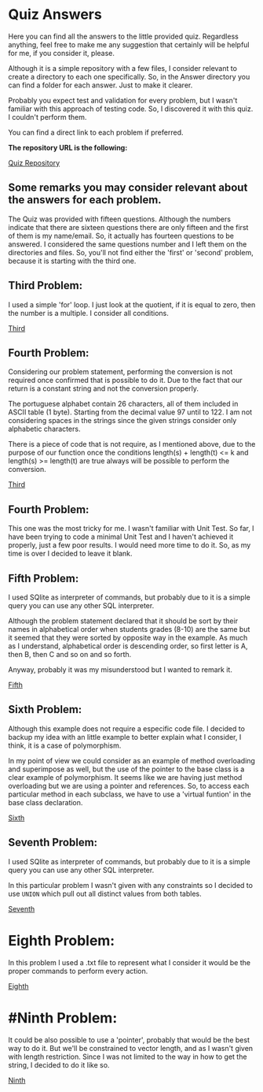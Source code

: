 # Quiz Answers

Here you can find all the answers to the little provided quiz. Regardless anything, feel free to make me any suggestion that certainly will be helpful for me, if you consider it, please.

Although it is a simple repository with a few files, I consider relevant to create a directory to each one specifically. So, in the Answer directory you can find a folder for each answer. Just to make it clearer. 

Probably you expect test and validation for every problem, but I wasn't familiar with this approach of testing code. So, I discovered it with this quiz. I couldn't perform them.

You can find a direct link to each problem if preferred.

**The repository URL is the following:**


[Quiz Repository](https://github.com/Julioarita/Siemens_quiz)

## Some remarks you may consider relevant about the answers for each problem.

The Quiz was provided with fifteen questions. Although the numbers indicate that there are sixteen questions there are only fifteen and the first of them is my name/email. So, it actually has fourteen questions to be answered. I considered the same questions number and I left them on the directories and files. So, you'll not find either the 'first' or 'second' problem, because it is starting with the third one.


## Third Problem:

I used a simple 'for' loop. I just look at the quotient, if it is equal
to zero, then the number is a multiple. I consider all conditions.

[Third](https://github.com/Julioarita/Siemens_quiz/tree/df02e4c614330ce2b790ee0a59f29fdff7c61534/Answers/Third_problem)


## Fourth Problem:

Considering our problem statement, performing the conversion is not required 
once confirmed that is possible to do it. Due to the fact that our return 
is a constant string and not the conversion properly.

The portuguese alphabet contain 26 characters, all of them included in 
ASCII table (1 byte). Starting from the decimal value 97 until to 122. I am not considering
spaces in the strings since the given strings consider only alphabetic characters.

There is a piece of code that is not require, as I mentioned above, due to the
purpose of our function once the conditions length(s) + length(t) <= k and 
length(s) >= length(t) are true always will be possible to perform the conversion.

[Third](https://github.com/Julioarita/Quiz/tree/main/Answers/Third%20Problem)


## Fourth Problem:

This one was the most tricky for me. I wasn't familiar with Unit Test. So far, I have been trying to code a minimal Unit Test and I haven't achieved it properly, just a few poor results. I would need more time to do it. So, as my time is over I decided to leave it blank. 



## Fifth Problem: 


I used SQlite as interpreter of commands, but probably due to it is a simple query you can use any other SQL interpreter.

Although the problem statement declared that it should be sort by their names in alphabetical order when students 
grades (8-10) are the same but it seemed that they were sorted by opposite way in the example.
As much as I understand, alphabetical order is descending order, so first letter is A, then B, then C and so on and so forth. 

Anyway, probably it was my misunderstood but I wanted to remark it.

[Fifth](https://github.com/Julioarita/Quiz/tree/main/Answers/Fifth%20Problem)


## Sixth Problem: 

Although this example does not require a especific code file. I decided to backup my idea with an little example to better explain what I consider, I think, it is a case of polymorphism.

In my point of view we could consider as an example of method overloading and superimpose 
as well, but the use of the pointer to the base class is a clear example of polymorphism.
It seems like we are having just method overloading but we are using a pointer and references. 
So, to access each particular method in each subclass, we have to use a 'virtual funtion' 
in the base class declaration.

[Sixth](https://github.com/Julioarita/Quiz/tree/main/Answers/Sixth%20Problem)


## Seventh Problem:
I used SQlite as interpreter of commands, but probably due to it is a simple query you can use any other SQL interpreter.

In this particular problem I wasn't given with any constraints so I decided to use `UNION`
which pull out all distinct values from both tables.

[Seventh](https://github.com/Julioarita/Quiz/tree/main/Answers/Seventh%20Problem)

# Eighth Problem:

In this problem I used a .txt file to represent what I consider it would be the proper commands to perform every action.

[Eighth](https://github.com/Julioarita/Quiz/tree/main/Answers/Eighth%20Problem)

# #Ninth Problem:

It could be also possible to use a 'pointer', probably that would be the
best way to do it.
But we'll be constrained to vector length, and as I wasn't given with length restriction.
Since I was not limited to the way in how to get the string, I decided to do it like so.

[Ninth](https://github.com/Julioarita/Quiz/tree/main/Answers/Ninth%20Problem)



